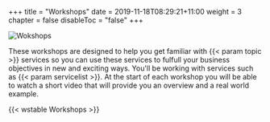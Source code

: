 +++
title = "Workshops"
date = 2019-11-18T08:29:21+11:00
weight = 3
chapter = false
disableToc = "false"
+++

![Wokshops]("/images/agenda-labs.png")

These workshops are designed to help you get familiar with {{< param topic >}} services so you can use these services to fulfull your business objectives in new and exciting ways. You'll be working with services such as {{< param servicelist >}}. 
At the start of each workshop you will be able to watch a short video that will provide you an overview and a real world example.

{{< wstable Workshops >}}
